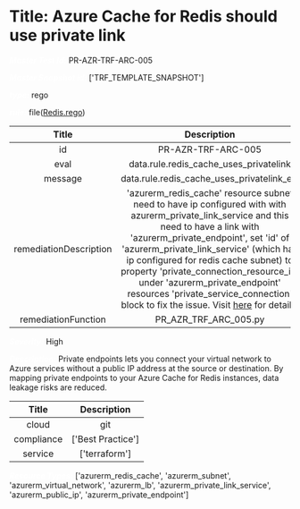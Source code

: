 



# Title: Azure Cache for Redis should use private link


***<font color="white">Master Test Id:</font>*** PR-AZR-TRF-ARC-005

***<font color="white">Master Snapshot Id:</font>*** ['TRF_TEMPLATE_SNAPSHOT']

***<font color="white">type:</font>*** rego

***<font color="white">rule:</font>*** file([Redis.rego])  
  
  
  
  

|Title|Description|
| :---: | :---: |
|id|PR-AZR-TRF-ARC-005|
|eval|data.rule.redis_cache_uses_privatelink|
|message|data.rule.redis_cache_uses_privatelink_err|
|remediationDescription|'azurerm_redis_cache' resource subnet need to have ip configured with with azurerm_private_link_service and this need to have a link with 'azurerm_private_endpoint', set 'id' of 'azurerm_private_link_service' (which has ip configured for redis cache subnet) to property 'private_connection_resource_id' under 'azurerm_private_endpoint' resources 'private_service_connection' block to fix the issue. Visit <a href='https://registry.terraform.io/providers/hashicorp/azurerm/latest/docs/resources/private_endpoint#private_connection_resource_id' target='_blank'>here</a> for details.|
|remediationFunction|PR_AZR_TRF_ARC_005.py|


***<font color="white">Severity:</font>*** High

***<font color="white">Description:</font>*** Private endpoints lets you connect your virtual network to Azure services without a public IP address at the source or destination. By mapping private endpoints to your Azure Cache for Redis instances, data leakage risks are reduced.  
  
  

|Title|Description|
| :---: | :---: |
|cloud|git|
|compliance|['Best Practice']|
|service|['terraform']|


***<font color="white">Resource Types:</font>*** ['azurerm_redis_cache', 'azurerm_subnet', 'azurerm_virtual_network', 'azurerm_lb', 'azurerm_private_link_service', 'azurerm_public_ip', 'azurerm_private_endpoint']


[Redis.rego]: https://github.com/prancer-io/prancer-compliance-test/tree/master/azure/terraform/Redis.rego

